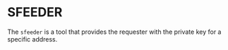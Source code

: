 # SFEEDER

The `sfeeder` is a tool that provides the requester with the private key for a specific address.